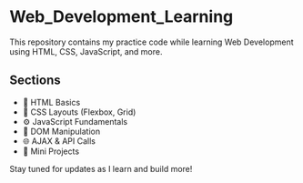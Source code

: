 # Web_Development_Learning
This repository contains my practice code while learning Web Development using HTML, CSS, JavaScript, and more.

## Sections

- 📄 HTML Basics
- 🎨 CSS Layouts (Flexbox, Grid)
- ⚙ JavaScript Fundamentals
- 🧠 DOM Manipulation
- 🌐 AJAX & API Calls
- 🧪 Mini Projects

Stay tuned for updates as I learn and build more!

